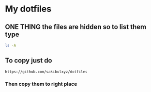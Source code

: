 # My dotfiles

## ONE THING the files are hidden so to list them type
```bash
ls -A
```

## To copy just do
```bash
https://github.com/sakibulxyz/dotfiles
```
### Then copy them to right place
